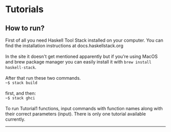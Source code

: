 # Tutorials
## How to run?
First of all you need Haskell Tool Stack installed on your computer. You can find the installation instructions at docs.haskellstack.org<br><br>
In the site it doesn't get mentioned apparently but if you're using MacOS and brew package manager you can easily install it with `brew install haskell-stack`.<br><br>
After that run these two commands. <br>
`
~$ stack build
`
<br><br>
first, and then:
<br>
`
~$ stack ghci
`
<br><br>
To run Tutorial1 functions, input commands with function names along with their correct parameters (input).
There is only one tutorial available currently.
***